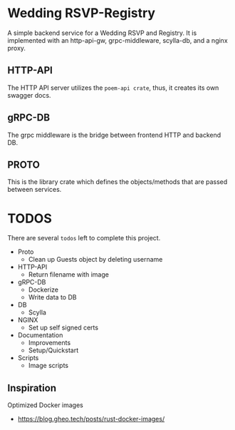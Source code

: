 # Wedding RSVP-Registry
A simple backend service for a Wedding RSVP and Registry. It is implemented with an http-api-gw, 
grpc-middleware, scylla-db, and a nginx proxy.

## HTTP-API
The HTTP API server utilizes the `poem-api crate`, thus, it creates its own swagger docs.

## gRPC-DB
The grpc middleware is the bridge between frontend HTTP and backend DB.

## PROTO
This is the library crate which defines the objects/methods that are passed between services.

# TODOS
There are several `todos` left to complete this project. 
- Proto
    - Clean up Guests object by deleting username
- HTTP-API
    - Return filename with image 
- gRPC-DB
    - Dockerize
    - Write data to DB
- DB
    - Scylla
- NGINX
    - Set up self signed certs 
- Documentation
    - Improvements
    - Setup/Quickstart
- Scripts
    - Image scripts

## Inspiration
Optimized Docker images
- https://blog.gheo.tech/posts/rust-docker-images/
